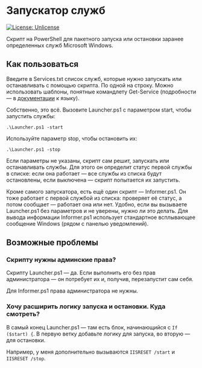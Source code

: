# Запускатор служб

 [![License: Unlicense](https://img.shields.io/badge/license-Unlicense-blue.svg)](http://unlicense.org/)

Скрипт на PowerShell для пакетного запуска или остановки заранее определенных служб Microsoft Windows. 

## Как пользоваться

Введите в Services.txt список служб, которые нужно запускать или останавливать с помощью скрипта. По одной на строку. Можно использовать шаблоны, понятные командлету Get-Service (подробности — в [документации](https://docs.microsoft.com/en-us/powershell/module/microsoft.powershell.management/get-service?view=powershell-7) к языку).

Собственно, это всё. Вызовите Launcher.ps1 с параметром start, чтобы запустить службы:

`.\Launcher.ps1 -start`

Используйте параметр stop, чтобы остановить их:

`.\Launcher.ps1 -stop`

Если параметры не указаны, скрипт сам решит, запускать или останавливать службы. Для этого он определит статус первой службы в списке: если она работает — все службы из списка будут остановлены, если выключена — скрипт попытается их запустить.

Кроме самого запускатора, есть ещё один скрипт — Informer.ps1. Он тоже работает с первой службой из списка: проверяет её статус, а потом сообщает — работает она или нет. Удобно, если вы вызываете Launcher.ps1 без параметров и не уверены, нужно ли это делать. Для вывода информации Informer.ps1 использует стандартное всплывающее сообщение Windows (рядом с панелью уведомлений).

## Возможные проблемы

### Скрипту нужны админские права?

Скрипту Launcher.ps1 — да. Если выполнить его без прав администратора — он потребует их и, получив, перезапустит сам себя.

Для Informer.ps1 права администратора не нужны.

### Хочу расширить логику запуска и остановки. Куда смотреть?

В самый конец Launcher.ps1 — там есть блок, начинающийся с `If ($start) {`. В первую ветку добавьте логику для запуска, во вторую — для остановки.

Например, у меня дополнительно вызываются `IISRESET /start` и `IISRESET /stop`.
